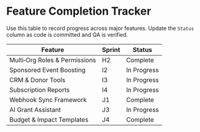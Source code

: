 # Feature Completion Tracker

Use this table to record progress across major features. Update the `Status` column as code is committed and QA is verified.

| Feature | Sprint | Status |
| --- | --- | --- |
| Multi‑Org Roles & Permissions | H2 | Complete |
| Sponsored Event Boosting | I2 | In Progress |
| CRM & Donor Tools | I3 | In Progress |
| Subscription Reports | I4 | In Progress |
| Webhook Sync Framework | J1 | Complete |
| AI Grant Assistant | J3 | In Progress |
| Budget & Impact Templates | J4 | Complete |
